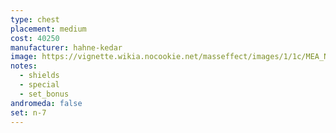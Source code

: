 ```yaml
---
type: chest
placement: medium
cost: 40250
manufacturer: hahne-kedar
image: https://vignette.wikia.nocookie.net/masseffect/images/1/1c/MEA_N7_Chest.png/revision/latest?cb=20180507215320
notes:
  - shields
  - special
  - set_bonus
andromeda: false
set: n-7
---
```

